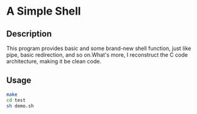 # A Simple Shell

## Description
This program provides basic and some brand-new shell function, just like pipe, basic redirection, and so on.What's more, I reconstruct the C code architecture, making it be clean code.

## Usage

```bash
make
cd test
sh demo.sh
```